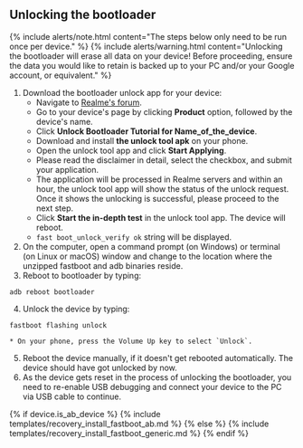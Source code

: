 ## Unlocking the bootloader

{% include alerts/note.html content="The steps below only need to be run once per device." %}
{% include alerts/warning.html content="Unlocking the bootloader will erase all data on your device!
Before proceeding, ensure the data you would like to retain is backed up to your PC and/or your Google account, or equivalent." %}

1. Download the bootloader unlock app for your device:
    * Navigate to [Realme's forum](https://c.realme.com).
    * Go to your device's page by clicking **Product** option, followed by the device's name.
    * Click **Unlock Bootloader Tutorial for Name_of_the_device**.
    * Download and install **the unlock tool apk** on your phone.
    * Open the unlock tool app and click **Start Applying**.
    * Please read the disclaimer in detail, select the checkbox, and submit your application.
    * The application will be processed in Realme servers and within an hour, the unlock tool app will show the status of the unlock request. Once it shows the unlocking is successful, please proceed to the next step.
    * Click **Start the in-depth test** in the unlock tool app. The device will reboot.
    * `fast boot_unlock_verify ok` string will be displayed.
2. On the computer, open a command prompt (on Windows) or terminal (on Linux or macOS) window and change to the location where the unzipped fastboot and adb binaries reside.
3. Reboot to bootloader by typing:
```
adb reboot bootloader
```
4. Unlock the device by typing:
```
fastboot flashing unlock
```
    * On your phone, press the Volume Up key to select `Unlock`.
5. Reboot the device manually, if it doesn't get rebooted automatically. The device should have got unlocked by now.
6. As the device gets reset in the process of unlocking the bootloader, you need to re-enable USB debugging and connect your device to the PC via USB cable to continue.

{% if device.is_ab_device %}
{% include templates/recovery_install_fastboot_ab.md %}
{% else %}
{% include templates/recovery_install_fastboot_generic.md %}
{% endif %}
